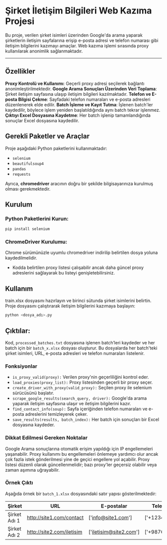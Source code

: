 # Şirket İletişim Bilgileri Web Kazıma Projesi

Bu proje, verilen şirket isimleri üzerinden Google'da arama yaparak şirketlerin iletişim sayfalarına erişip e-posta adresi ve telefon numarası gibi iletişim bilgilerini kazımayı amaçlar. Web kazıma işlemi sırasında proxy kullanılarak anonimlik sağlanmaktadır.

---

## Özellikler
**Proxy Kontrolü ve Kullanımı**: Geçerli proxy adresi seçilerek bağlantı anonimleştirilmektedir.
**Google Arama Sonuçları Üzerinden Veri Toplama**: Şirket iletişim sayfasına ulaşıp iletişim bilgileri kazılmaktadır.
**Telefon ve E-posta Bilgisi Çekme**: Sayfadaki telefon numaraları ve e-posta adresleri düzenlenerek elde edilir.
**Batch İşleme ve Kayıt Tutma**: İşlenen batch'ler kaydedilir, böylece işlem yeniden başlatıldığında aynı batch tekrar işlenmez.
**Çıktıyı Excel Dosyasına Kaydetme**: Her batch işlenip tamamlandığında sonuçlar Excel dosyasına kaydedilir.


## Gerekli Paketler ve Araçlar
Proje aşağıdaki Python paketlerini kullanmaktadır:

- `selenium`
- `beautifulsoup4`
- `pandas`
- `requests`

Ayrıca, **chromedriver** aracının doğru bir şekilde bilgisayarınıza kurulmuş olması gerekmektedir.

## Kurulum
### Python Paketlerini Kurun:

```bash
pip install selenium 
```
### ChromeDriver Kurulumu:

Chrome sürümünüzle uyumlu chromedriver indirilip belirtilen dosya yoluna kaydedilmelidir.

- Kodda belirtilen proxy listesi çalışabilir ancak daha güncel proxy adreslerini sağlayarak bu listeyi genişletebilirsiniz.
  
## Kullanım
train.xlsx dosyasını hazırlayın ve birinci sütunda şirket isimlerini belirtin.
Proje dosyasını çalıştırarak iletişim bilgilerini kazımaya başlayın:
```bash
python <dosya_adı>.py
```

## Çıktılar:
Kod, `processed_batches.txt` dosyasına işlenen batch’leri kaydeder ve her batch için bir `batch_x.xlsx` dosyası oluşturur. 
Bu dosyalarda her batch'teki şirket isimleri, URL, e-posta adresleri ve telefon numaraları listelenir.

### Fonksiyonlar
- `is_proxy_valid(proxy):` Verilen proxy'nin geçerliliğini kontrol eder.
- `load_proxies(proxy_list):` Proxy listesinden geçerli bir proxy seçer.
- `create_driver_with_proxy(valid_proxy):` Seçilen proxy ile selenium sürücüsünü başlatır.
- `scrape_google_results(search_query, driver):` Google'da arama yaparak iletişim sayfasına ulaşır ve iletişim bilgilerini kazır.
- `find_contact_info(soup):` Sayfa içeriğinden telefon numaraları ve e-posta adreslerini temizleyerek çeker.
- `save_results(results, batch_index):` Her batch için sonuçları bir Excel dosyasına kaydeder.

### Dikkat Edilmesi Gereken Noktalar
Google Arama sonuçlarına otomatik erişim yapıldığı için IP engellemeleri yaşanabilir. Proxy kullanımı bu engellemeleri önlemeye yardımcı olur ancak çok fazla istek gönderilmesi yine de geçici engellere yol açabilir.
Proxy listesi düzenli olarak güncellenmelidir; bazı proxy'ler geçersiz olabilir veya zaman aşımına uğrayabilir.

### Örnek Çıktı
Aşağıda örnek bir `batch_1.xlsx` dosyasındaki satır yapısı gösterilmektedir:

| Şirket |	URL	| E-postalar |	Telefonlar |
|--------|------|------------|-------------|
| Şirket Adı 1 |	http://site1.com/contact |	['info@site1.com'] |	['+123456789'] |
| Şirket Adı 2 | http://site2.com/iletisim |	['iletisim@site2.com'] |	['+987654321'] |
